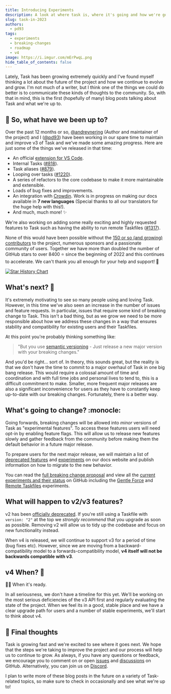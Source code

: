 ```yaml
---
title: Introducing Experiments
description: A look at where task is, where it's going and how we're going to get there.
slug: task-in-2023
authors:
  - pd93
tags:
  - experiments
  - breaking-changes
  - roadmap
  - v4
image: https://i.imgur.com/mErPwqL.png
hide_table_of_contents: false
---
```


Lately, Task has been growing extremely quickly and I've found myself thinking a lot about the future of the project and how we continue to evolve and grow. I'm not much of a writer, but I think one of the things we could do better is to communicate these kinds of thoughts to the community. So, with that in mind, this is the first (hopefully of many) blog posts talking about Task and what we're up to.

<!--truncate-->

## :calendar: So, what have we been up to?

Over the past 12 months or so, [@andreynering][] (Author and maintainer of the project) and I ([@pd93][]) have been working in our spare time to maintain and improve v3 of Task and we've made some amazing progress. Here are just some of the things we've released in that time:

- An official [extension for VS Code][vscode-task].
- Internal Tasks ([#818](https://github.com/saturn4er/task/pull/818)).
- Task aliases ([#879](https://github.com/saturn4er/task/pull/879)).
- Looping over tasks ([#1220](https://github.com/saturn4er/task/pull/1200)).
- A series of refactors to the core codebase to make it more maintainable and extensible.
- Loads of bug fixes and improvements.
- An integration with [Crowdin][crowdin]. Work is in progress on making our docs available in **7 new languages** (Special thanks to all our translators for the huge help with this!).
- And much, much more! :sparkles:

We're also working on adding some really exciting and highly requested features to Task such as having the ability to run remote Taskfiles ([#1317](https://github.com/saturn4er/task/issues/1317)).

None of this would have been possible without the [150 or so (and growing) contributors][contributors] to the project, numerous sponsors and a passionate community of users. Together we have more than doubled the number of GitHub stars to over 8400 :star: since the beginning of 2022 and this continues to accelerate. We can't thank you all enough for your help and support! :rocket:

[![Star History Chart](https://api.star-history.com/svg?repos=go-task/task&type=Date)](https://star-history.com/#go-task/task&Date)

## What's next? :thinking:

It's extremely motivating to see so many people using and loving Task. However, in this time we've also seen an increase in the number of issues and feature requests. In particular, issues that require some kind of breaking change to Task. This isn't a bad thing, but as we grow we need to be more responsible about how we address these changes in a way that ensures stability and compatibility for existing users and their Taskfiles.

At this point you're probably thinking something like:

> "But you use [semantic versioning][semver] - Just release a new major version with your breaking changes."

And you'd be right... sort of. In theory, this sounds great, but the reality is that we don't have the time to commit to a major overhaul of Task in one big bang release. This would require a colossal amount of time and coordination and with full time jobs and personal lives to tend to, this is a difficult commitment to make. Smaller, more frequent major releases are also a significant inconvenience for users as they have to constantly keep up-to-date with our breaking changes. Fortunately, there is a better way.

## What's going to change? :monocle:

Going forwards, breaking changes will be allowed into _minor_ versions of Task as "experimental features". To access these features users will need opt-in by enabling feature flags. This will allow us to release new features slowly and gather feedback from the community before making them the default behavior in a future major release.

To prepare users for the next major release, we will maintain a list of [deprecated features][deprecations] and [experiments][experiments] on our docs website and publish information on how to migrate to the new behavior.

You can read the [full breaking change proposal][breaking-change-proposal] and view all the [current experiments and their status][experiments-project] on GitHub including the [Gentle Force][gentle-force-experiment] and [Remote Taskfiles][remote-taskfiles-experiment] experiments.

## What will happen to v2/v3 features?

v2 has been [officially deprecated][deprecate-version-2-schema]. If you're still using a Taskfile with `version: "2"` at the top we _strongly recommend_ that you upgrade as soon as possible. Removing v2 will allow us to tidy up the codebase and focus on new functionality instead.

When v4 is released, we will continue to support v3 for a period of time (bug fixes etc). However, since we are moving from a backward-compatibility model to a forwards-compatibility model, **v4 itself will not be backwards compatible with v3**.

## v4 When? :eyes:

:man_shrugging: When it's ready.

In all seriousness, we don't have a timeline for this yet. We'll be working on the most serious deficiencies of the v3 API first and regularly evaluating the state of the project. When we feel its in a good, stable place and we have a clear upgrade path for users and a number of stable experiments, we'll start to think about v4.

## :wave: Final thoughts

Task is growing fast and we're excited to see where it goes next. We hope that the steps we're taking to improve the project and our process will help us to continue to grow. As always, if you have any questions or feedback, we encourage you to comment on or open [issues][issues] and [discussions][discussions] on GitHub. Alternatively, you can join us on [Discord][discord].

I plan to write more of these blog posts in the future on a variety of Task-related topics, so make sure to check in occasionally and see what we're up to!

<!-- prettier-ignore-start -->

<!-- prettier-ignore-end -->
[vscode-task]: https://github.com/go-task/vscode-task
[crowdin]: https://crowdin.com
[contributors]: https://github.com/saturn4er/task/graphs/contributors
[semver]: https://semver.org
[breaking-change-proposal]: https://github.com/saturn4er/task/discussions/1191
[@andreynering]: https://github.com/andreynering
[@pd93]: https://github.com/pd93
[experiments]: https://taskfile.dev/experiments
[deprecations]: https://taskfile.dev/deprecations
[deprecate-version-2-schema]: https://github.com/saturn4er/task/issues/1197
[issues]: https://github.com/saturn4er/task/issues
[discussions]: https://github.com/saturn4er/task/discussions
[discord]: https://discord.gg/6TY36E39UK
[experiments-project]: https://github.com/orgs/go-task/projects/1
[gentle-force-experiment]: https://github.com/saturn4er/task/issues/1200
[remote-taskfiles-experiment]: https://github.com/saturn4er/task/issues/1317
